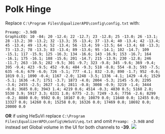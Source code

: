 # Polk Hinge
Replace `C:\Program Files\EqualizerAPO\config\config.txt` with:
```
Preamp: -3.9dB
GraphicEQ: 10 -84; 20 -12.4; 22 -12.7; 23 -12.8; 25 -13.0; 26 -13.1; 28 -13.2; 30 -13.2; 32 -13.3; 35 -13.4; 37 -13.4; 40 -13.4; 42 -13.4; 45 -13.4; 49 -13.4; 52 -13.4; 56 -13.4; 59 -13.5; 64 -13.4; 68 -13.3; 73 -13.2; 78 -13.3; 83 -13.4; 89 -13.6; 95 -14.1; 102 -14.7; 109 -15.1; 117 -15.9; 125 -16.3; 134 -16.6; 143 -16.9; 153 -16.7; 164 -16.1; 175 -16.1; 188 -15.6; 201 -14.7; 215 -13.9; 230 -12.8; 246 -11.7; 263 -10.5; 282 -9.5; 301 -9.7; 323 -9.8; 345 -9.6; 369 -9.4; 395 -9.4; 423 -9.5; 452 -9.6; 484 -9.3; 518 -8.8; 554 -8.3; 593 -7.5; 635 -6.6; 679 -6.0; 726 -5.1; 777 -4.1; 832 -3.0; 890 -1.7; 952 -0.6; 1019 0.1; 1090 -0.4; 1167 -2.0; 1248 -3.5; 1336 -4.1; 1429 -4.6; 1529 -5.1; 1636 -4.7; 1751 -3.7; 1873 -4.0; 2004 -5.3; 2145 -5.0; 2295 -3.6; 2455 -2.5; 2627 -1.6; 2811 -0.8; 3008 -0.9; 3219 -1.4; 3444 -0.8; 3685 0.8; 3943 1.4; 4219 0.6; 4514 -0.3; 4830 0.5; 5168 2.8; 5530 3.9; 5917 3.3; 6331 1.0; 6775 -2.3; 7249 -3.6; 7756 -2.6; 8299 -0.2; 8880 0.0; 9502 0.0; 10167 0.0; 10879 0.0; 11640 0.0; 12455 0.0; 13327 0.0; 14260 0.0; 15258 0.0; 16326 0.0; 17469 0.0; 18692 0.0; 20000 0.0
```
**OR** if using HeSuVi replace `C:\Program Files\EqualizerAPO\config\HeSuVi\eq.txt` and omit `Preamp: -3.9dB` and instead set Global volume in the UI for both channels to **-39**.
![](https://raw.githubusercontent.com/jaakkopasanen/AutoEq/master/results/Headphone.com/innerfidelity/onear/Polk%20Hinge/Polk%20Hinge.png)